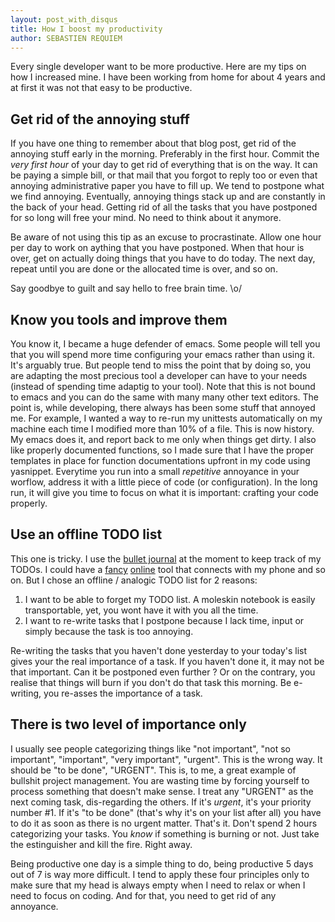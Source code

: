 ```yaml
---
layout: post_with_disqus
title: How I boost my productivity
author: SEBASTIEN REQUIEM
---
```


<p class="intro">Every single developer want to be more productive. Here are my tips on how I increased mine. I have been working from home for about 4 years and at first it was not that easy to be productive.</p>

## Get rid of the annoying stuff ##

If you have one thing to remember about that blog post, get rid of the annoying stuff early in the morning. Preferably in the first hour. Commit the *very first hour* of your day to get rid of everything that is on the way. It can be paying a simple bill, or that mail that you forgot to reply too or even that annoying administrative paper you have to fill up. We tend to postpone what we find annoying. Eventually, annoying things stack up and are constantly in the back of your head. Getting rid of all the tasks that you have postponed for so long will free your mind. No need to think about it anymore.

Be aware of not using this tip as an excuse to procrastinate. Allow one hour per day to work on aything that you have postponed. When that hour is over, get on actually doing things that you have to do today. The next day, repeat until you are done or the allocated time is over, and so on.

Say goodbye to guilt and say hello to free brain time. \o/

## Know you tools and improve them ##

You know it, I became a huge defender of emacs. Some people will tell you that you will spend more time configuring your emacs rather than using it. It's arguably true. But people tend to miss the point that by doing so, you are adapting the most precious tool a developer can have to your needs (instead of spending time adaptig to your tool). Note that this is not bound to emacs and you can do the same with many many other text editors. The point is, while developing, there always has been some stuff that annoyed me. For example, I wanted a way to re-run my unittests automatically on my machine each time I modified more than 10% of a file. This is now history. My emacs does it, and report back to me only when things get dirty. I also like properly documented functions, so I made sure that I have the proper templates in place for function documentations upfront in my code using yasnippet. Everytime you run into a small *repetitive* annoyance in your worflow, address it with a little piece of code (or configuration). In the long run, it will give you time to focus on what it is important: crafting your code properly.

## Use an offline TODO list ##

This one is tricky. I use the [bullet journal](http://bulletjournal.com) at the moment to keep track of my TODOs. I could have a [fancy](http://todoist.com) [online](https://www.rememberthemilk.com/) tool that connects with my phone and so on. But I chose an offline / analogic TODO list for 2 reasons:

1. I want to be able to forget my TODO list. A moleskin notebook is easily transportable, yet, you wont have it with you all the time.
2. I want to re-write tasks that I postpone because I lack time, input or simply because the task is too annoying.

Re-writing the tasks that you haven't done yesterday to your today's list gives your the real importance of a task. If you haven't done it, it may not be that important. Can it be postponed even further ? Or on the contrary, you realise that things will burn if you don't do that task this morning. Be e-writing, you re-asses the importance of a task.


## There is two level of importance only ##

I usually see people categorizing things like "not important", "not so important", "important", "very important", "urgent". This is the wrong way. It should be "to be done", "URGENT". This is, to me, a great example of bullshit project management. You are wasting time by forcing yourself to process something that doesn't make sense.
I treat any "URGENT" as the next coming task, dis-regarding the others. If it's _urgent_, it's your priority number #1. If it's "to be done" (that's why it's on your list after all) you have to do it as soon as there is no urgent matter. That's it. Don't spend 2 hours categorizing your tasks. You *know* if something is burning or not. Just take the estinguisher and kill the fire. Right away.


Being productive one day is a simple thing to do, being productive 5 days out of 7 is way more difficult. I tend to apply these four principles only to make sure that my head is always empty when I need to relax or when I need to focus on coding. And for that, you need to get rid of any annoyance.
